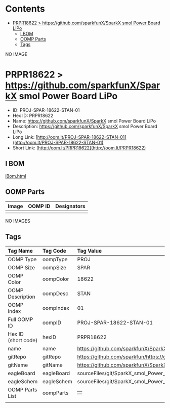 



Contents
========

* [PRPR18622 > https://github.com/sparkfunX/SparkX smol Power Board LiPo](#prpr18622--httpsgithubcomsparkfunxsparkx-smol-power-board-lipo)
	* [I BOM](#i-bom)
	* [OOMP Parts](#oomp-parts)
	* [Tags](#tags)
  
NO IMAGE  
# PRPR18622 > https://github.com/sparkfunX/SparkX smol Power Board LiPo

- ID: PROJ-SPAR-18622-STAN-01
- Hex ID: PRPR18622
- Name: https://github.com/sparkfunX/SparkX smol Power Board LiPo
- Description: https://github.com/sparkfunX/SparkX smol Power Board LiPo
- Long Link: [http://oom.lt/PROJ-SPAR-18622-STAN-01](http://oom.lt/PROJ-SPAR-18622-STAN-01)
- Short Link: [http://oom.lt/PRPR18622](http://oom.lt/PRPR18622)

## I BOM
  
[iBom.html](https://htmlpreview.github.io/?https://github.com/oomlout/oomlout_OOMP_projects/blob/main/PROJ/SPAR/18622/STAN/01ibom.html)
## OOMP Parts
  

|Image|OOMP ID|Designators|
| :--- | :--- | :--- |
||||
  
NO IMAGES  
## Tags
  

|Tag Name|Tag Code|Tag Value|
| :--- | :--- | :--- |
|OOMP Type|oompType|PROJ|
|OOMP Size|oompSize|SPAR|
|OOMP Color|oompColor|18622|
|OOMP Description|oompDesc|STAN|
|OOMP Index|oompIndex|01|
|Full OOMP ID|oompID|PROJ-SPAR-18622-STAN-01|
|Hex ID (short code)|hexID|PRPR18622|
|name|name|https://github.com/sparkfunX/SparkX smol Power Board LiPo|
|gitRepo|gitRepo|https://github.com/sparkfun/https://github.com/sparkfunX/SparkX_smol_Power_Board_LiPo|
|gitName|gitName|https://github.com/sparkfunX/SparkX_smol_Power_Board_LiPo|
|eagleBoard|eagleBoard|sourceFiles/git/SparkX_smol_Power_Board_LiPo/Hardware/SparkX_smol_LiPo_Power.brd|
|eagleSchem|eagleSchem|sourceFiles/git/SparkX_smol_Power_Board_LiPo/Hardware/SparkX_smol_LiPo_Power.sch|
|OOMP Parts List|oompParts|<table><tr><td></td></tr></table>|
||||
